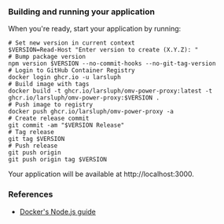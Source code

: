 ### Building and running your application

When you're ready, start your application by running:
```shell
# Set new version in current context
$VERSION=Read-Host "Enter version to create (X.Y.Z): "
# Bump package version
npm version $VERSION --no-commit-hooks --no-git-tag-version
# Login to GitHub Container Registry
docker login ghcr.io -u larsluph
# Build image with tags
docker build -t ghcr.io/larsluph/omv-power-proxy:latest -t ghcr.io/larsluph/omv-power-proxy:$VERSION .
# Push image to registry
docker push ghcr.io/larsluph/omv-power-proxy -a
# Create release commit
git commit -am "$VERSION Release"
# Tag release
git tag $VERSION
# Push release
git push origin
git push origin tag $VERSION
```

Your application will be available at http://localhost:3000.

### References
* [Docker's Node.js guide](https://docs.docker.com/language/nodejs/)
